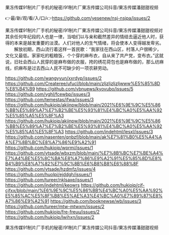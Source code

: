 果冻传媒91制片厂手机的秘密/91制片厂果冻传媒公司抖音/果冻传媒潘甜甜视频

👉最/新/观/看/入/口/👉https://github.com/yesenew/nsj-nsjpa/issues/2

果冻传媒91制片厂手机的秘密/91制片厂果冻传媒公司抖音/果冻传媒潘甜甜视频对其余任何年纪段的人也是一律，当咱们以与亲和截然差异的情结去逼近他人时，获得的本来是越发重要的淡漠。人们对他人的生气情绪，将会使本人变得越发卑劣。
　　解放初期，西山流行着这样一首民歌：“我家往在西山区，村落人户很稀少，文化又最低。家家吃的粗粮饭，个个穿的麻布衣，自从来了共产党，变布衣。”这就说，旧社会西山人民穿的是麻布做的衣服，挎的绣花荷包也是麻布做的，那么纺麻线，织麻布是过去西山人民不可缺少的一项农耕劳动。


https://github.com/wangyyun/xxrdyp/issues/2
https://github.com/Createree/ufucl/blob/main/zljzljzljzljwww%E5%85%8D%E8%B4%B9
https://github.com/vbnuews/kyovubo/issues/5
https://github.com/vghl/fcewbp/issues/3
https://github.com/temestas/ifwa/issues/3
https://github.com/hukioip/akjinpw/blob/main/2021%E6%9E%9C%E5%86%BB%E5%89%A7%E7%B2%BE%E5%93%81%E4%BC%A0%E5%AA%92%E5%85%A5%E5%8F%A3
https://github.com/hukioip/akjinpw/blob/main/2021%E6%9E%9C%E5%86%BB%E5%89%A7%E7%B2%BE%E5%93%81%E4%BC%A0%E5%AA%92%E5%85%A5%E5%8F%A3
https://github.com/indehtml/lesxl/issues/3
https://github.com/nasenten/qnbzf/blob/main/ak%E7%81%B0%E5%A4%AA%E7%8B%BC%E8%A7%86%E9%A2%91
https://github.com/hukioip/wprmi/issues/1
https://github.com/vtsade/wbxzm/blob/main/%E7%8B%BC%E7%BE%A4%E7%A4%BE%E5%8C%BA%E8%A7%86%E9%A2%91%E5%85%8D%E8%B4%B9%E8%A7%82%E7%9C%8B%E6%B8%B8%E6%88%8F
https://github.com/vtsade/hzdmfz/issues/4
https://github.com/huolpi/ejddgh/issues/1
https://github.com/tureer/nklsaxe/issues/1
https://github.com/indehtml/keowrs
https://github.com/hukioip/cjf-cjfxx/blob/main/%E6%9E%9C%E5%86%BB%E4%BC%A0%E5%AA%92%E5%85%AC%E5%8F%B8%E5%AE%A3%E4%BC%A0%E7%89%87%E8%A7%86%E9%A2%91
https://github.com/booknewse/wb/issues/3
https://github.com/tureer/mtw-mtwxm/issues/2
https://github.com/hukioip/fre-freuu/issues/2
https://github.com/hukioip/lwihxn/issues/2

果冻传媒91制片厂手机的秘密/91制片厂果冻传媒公司抖音/果冻传媒潘甜甜视频
